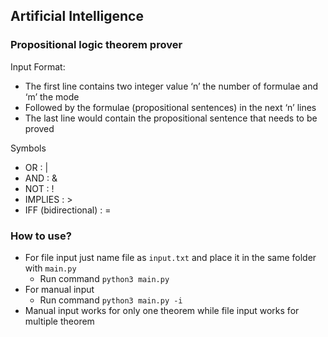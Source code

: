 ## Artificial Intelligence
### Propositional logic theorem prover
Input Format:
- The first line contains two integer value ‘n’  the number of formulae and ‘m’ the mode
- Followed by the formulae (propositional sentences) in the next ‘n’ lines
- The last line would contain the propositional sentence that needs to be proved 

Symbols
- OR : | 
- AND : & 
- NOT : ! 
- IMPLIES : > 
- IFF (bidirectional) : = 

### How to use?
- For file input just name file as `input.txt` and place it in the same folder with `main.py`
   + Run command `python3 main.py`
- For manual input
   + Run command `python3 main.py -i`
- Manual input works for only one theorem while file input works for multiple theorem
